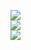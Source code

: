 ![](https://github-readme-stats.vercel.app/api?username=WillHick&theme=gotham&hide_border=false&include_all_commits=false&count_private=true)<br/>
![](https://github-readme-streak-stats.herokuapp.com/?user=WillHick&theme=gotham&hide_border=false)<br/>
![](https://github-readme-stats.vercel.app/api/top-langs/?username=WillHick&theme=gotham&hide_border=false&include_all_commits=false&count_private=true&layout=compact)

